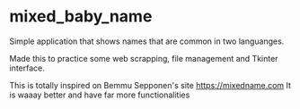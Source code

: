 # mixed_baby_name
Simple application that shows names that are common in two languanges.

Made this to practice some web scrapping, file management and Tkinter interface.

This is totally inspired on Bemmu Sepponen's site https://mixedname.com
It is waaay better and have far more functionalities
